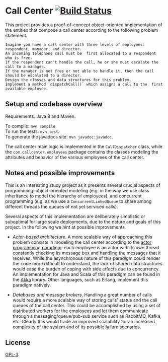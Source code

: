 # Call Center [![Build Status](https://travis-ci.org/pviotti/call-center.svg?branch=master)](https://travis-ci.org/pviotti/call-center)

This project provides a proof-of-concept object-oriented implementation of the entities that
compose a call center according to the following problem statement.

    Imagine you have a call center with three levels of employees: respondent, manager, and director.  
    An incoming telephone call must be  first allocated to a respondent who is free. 
    If the respondent can't handle the call, he or she must escalate the call to a manager. 
    If the manager is not free or not able to handle it, then the call should be escalated to a director. 
    Design the classes and data structures for this problem. 
    Implement a method `dispatchCall()` which assigns a call to the  first available employee.


## Setup and codebase overview

Requirements: Java 8 and Maven.  

To compile: `mvn compile`.  
To run the tests: `mvn test`.  
To generate the javadocs site: `mvn javadoc:javadoc`.  

The call center main logic is implemented in the `CallDispatcher` class, while
the `com.callcenter.employees` package contains the classes modeling the attributes 
and behavior of the various employees of the call center.


## Notes and possible improvements

This is an interesting study project as it presents several crucial aspects
of programming: object-oriented modeling
(e.g. in the way we use class inheritance to model the hierarchy of employees),
and concurrent programming (e.g. as we use a `ConcurrentLinkedQueue`
to share among different threads the queues of not yet serviced calls).  

Several aspects of this implementation are deliberately simplistic or suboptimal for 
large scale deployments, due to the nature and goals of this project.
In the following we hint at possible improvements.  

 * *Actor-based architecture*. A more scalable way of approaching this problem consists in modeling 
 the call center according to the [actor programming paradigm][actors]: 
 each employee is an actor with its own thread constantly checking its message box and handling the messages that it receives.
 While the asynchronous nature of this paradigm could render the code more difficult to understand,
 the lack of shared data structures would ease the burden of coping with side effects due to concurrency.
 An implementation for Java and Scala of this paradigm can be found in the [Akka][akka] library.
 Other languages, such as Erlang, implement this paradigm natively.
 
 * *Databases and message brokers*. Handling a great number of calls would require a more scalable
 way of storing calls' status and the call queues of the call center. 
 This could be accomplished by using a set of distributed workers for the employees and let them communicate 
 through a messaging/queue/pub-sub service such as RabbitMQ, Kafka, etc. 
 Clearly this would trade an improved scalability for an increased 
 complexity of the system and of its possible failure scenarios.


## License

[GPL-3][gpl3].


 [akka]: https://akka.io/
 [actors]: https://en.wikipedia.org/wiki/Actor_model
 [gpl3]: https://www.gnu.org/licenses/gpl-3.0.en.html

